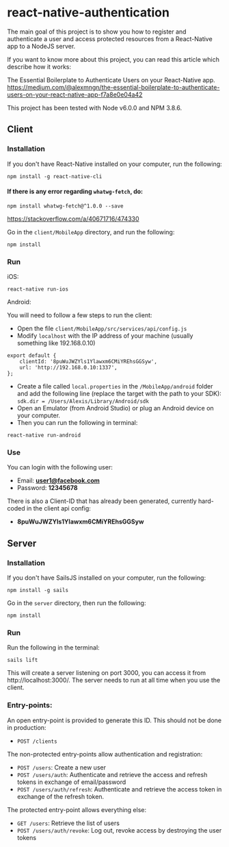 # react-native-authentication

The main goal of this project is to show you how to register and authenticate a user and access protected resources from a React-Native app to a NodeJS server.

If you want to know more about this project, you can read this article which describe how it works:

The Essential Boilerplate to Authenticate Users on your React-Native app.<br />
https://medium.com/@alexmngn/the-essential-boilerplate-to-authenticate-users-on-your-react-native-app-f7a8e0e04a42

This project has been tested with Node v6.0.0 and NPM 3.8.6.

## Client

### Installation

If you don't have React-Native installed on your computer, run the following:
```
npm install -g react-native-cli
```

#### If there is any error regarding `whatwg-fetch`, do:
```
npm install whatwg-fetch@^1.0.0 --save
```

https://stackoverflow.com/a/40671716/474330

Go in the `client/MobileApp` directory, and run the following:

```
npm install
```

### Run

iOS:
```
react-native run-ios
```
Android:

You will need to follow a few steps to run the client:

- Open the file `client/MobileApp/src/services/api/config.js`
- Modify `localhost` with the IP address of your machine (usually something like 192.168.0.10)
```
export default {
	clientId: '8puWuJWZYls1Ylawxm6CMiYREhsGGSyw',
	url: 'http://192.168.0.10:1337',
};
```
- Create a file called `local.properties` in the `/MobileApp/android` folder and add the following line (replace the target with the path to your SDK): `sdk.dir = /Users/Alexis/Library/Android/sdk`
- Open an Emulator (from Android Studio) or plug an Android device on your computer.
- Then you can run the following in terminal:
```
react-native run-android
```

### Use

You can login with the following user:
- Email: **user1@facebook.com**
- Password: **12345678**

There is also a Client-ID that has already been generated, currently hard-coded in the client api config:
- **8puWuJWZYls1Ylawxm6CMiYREhsGGSyw**


## Server

### Installation


If you don't have SailsJS installed on your computer, run the following:
```
npm install -g sails
```

Go in the `server` directory, then run the following:

```
npm install
```

### Run

Run the following in the terminal:

```
sails lift
```

This will create a server listening on port 3000, you can access it from http://localhost:3000/. The server needs to run at all time when you use the client.

### Entry-points:

An open entry-point is provided to generate this ID. This should not be done in production:

- `POST /clients`

The non-protected entry-points allow authentication and registration:

- `POST /users`: Create a new user
- `POST /users/auth`: Authenticate and retrieve the access and refresh tokens in exchange of email/password
- `POST /users/auth/refresh`: Authenticate and retrieve the access token in exchange of the refresh token.

The protected entry-point allows everything else:
- `GET /users`: Retrieve the list of users
- `POST /users/auth/revoke`: Log out, revoke access by destroying the user tokens
